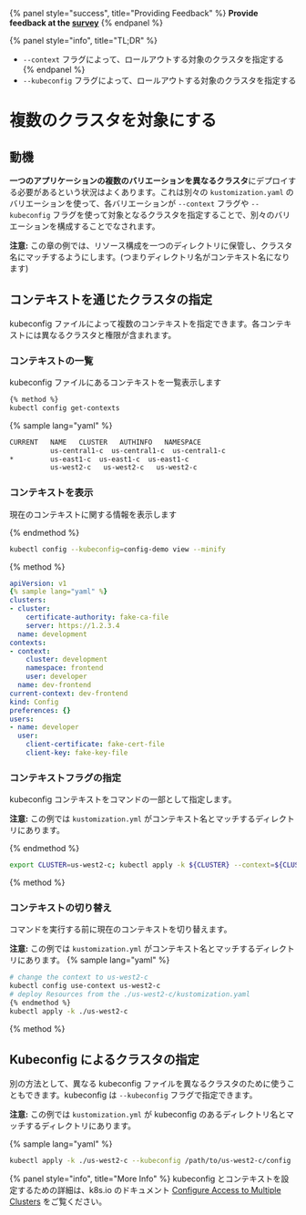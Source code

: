{% panel style="success", title="Providing Feedback" %}
**Provide feedback at the [survey](https://www.surveymonkey.com/r/JH35X82)**
{% endpanel %}

{% panel style="info", title="TL;DR" %}

- `--context` フラグによって、ロールアウトする対象のクラスタを指定する
{% endpanel %}
- `--kubeconfig` フラグによって、ロールアウトする対象のクラスタを指定する

# 複数のクラスタを対象にする

## 動機

**一つのアプリケーションの複数のバリエーションを異なるクラスタ**にデプロイする必要があるという状況はよくあります。これは別々の `kustomization.yaml` のバリエーションを使って、各バリエーションが `--context` フラグや `--kubeconfig` フラグを使って対象となるクラスタを指定することで、別々のバリエーションを構成することでなされます。

**注意:** この章の例では、リソース構成を一つのディレクトリに保管し、クラスタ名にマッチするようにします。(つまりディレクトリ名がコンテキスト名になります)

## コンテキストを通じたクラスタの指定

kubeconfig ファイルによって複数のコンテキストを指定できます。各コンテキストには異なるクラスタと権限が含まれます。

### コンテキストの一覧

kubeconfig ファイルにあるコンテキストを一覧表示します

```sh
{% method %}
kubectl config get-contexts
```

{% sample lang="yaml" %}
```sh
CURRENT   NAME   CLUSTER   AUTHINFO   NAMESPACE
          us-central1-c  us-central1-c  us-central1-c
*         us-east1-c  us-east1-c  us-east1-c
          us-west2-c   us-west2-c   us-west2-c
```

### コンテキストを表示

現在のコンテキストに関する情報を表示します

{% endmethod %}
```sh
kubectl config --kubeconfig=config-demo view --minify
```
{% method %}

```yaml
apiVersion: v1
{% sample lang="yaml" %}
clusters:
- cluster:
    certificate-authority: fake-ca-file
    server: https://1.2.3.4
  name: development
contexts:
- context:
    cluster: development
    namespace: frontend
    user: developer
  name: dev-frontend
current-context: dev-frontend
kind: Config
preferences: {}
users:
- name: developer
  user:
    client-certificate: fake-cert-file
    client-key: fake-key-file
```

### コンテキストフラグの指定

kubeconfig コンテキストをコマンドの一部として指定します。

**注意:** この例では `kustomization.yml` がコンテキスト名とマッチするディレクトリにあります。

{% endmethod %}
```sh
export CLUSTER=us-west2-c; kubectl apply -k ${CLUSTER} --context=${CLUSTER}
```
{% method %}

### コンテキストの切り替え

コマンドを実行する前に現在のコンテキストを切り替えます。

**注意:** この例では `kustomization.yml` がコンテキスト名とマッチするディレクトリにあります。
{% sample lang="yaml" %}

```sh
# change the context to us-west2-c
kubectl config use-context us-west2-c
# deploy Resources from the ./us-west2-c/kustomization.yaml
{% endmethod %}
kubectl apply -k ./us-west2-c
```

{% method %}
## Kubeconfig によるクラスタの指定

別の方法として、異なる kubeconfig ファイルを異なるクラスタのために使うこともできます。kubeconfig は `--kubeconfig` フラグで指定できます。

**注意:** この例では `kustomization.yml` が kubeconfig のあるディレクトリ名とマッチするディレクトリにあります。

{% sample lang="yaml" %}
```sh
kubectl apply -k ./us-west2-c --kubeconfig /path/to/us-west2-c/config
```

{% panel style="info", title="More Info" %}
kubeconfig とコンテキストを設定するための詳細は、k8s.io のドキュメント [Configure Access to Multiple Clusters](https://kubernetes.io/docs/tasks/access-application-cluster/configure-access-multiple-clusters/) をご覧ください。
